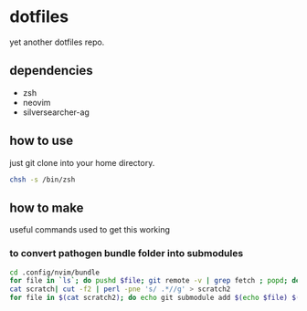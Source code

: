 # dotfiles

yet another dotfiles repo.

## dependencies

- zsh
- neovim
- silversearcher-ag

## how to use

just git clone into your home directory.

```bash
chsh -s /bin/zsh
```

## how to make

useful commands used to get this working

### to convert pathogen bundle folder into submodules
```bash
cd .config/nvim/bundle
for file in `ls`; do pushd $file; git remote -v | grep fetch ; popd; done; > scratch
cat scratch| cut -f2 | perl -pne 's/ .*//g' > scratch2
for file in $(cat scratch2); do echo git submodule add $(echo $file) $(echo $file | perl -pe 's/.*\/(.*?)(.vim)?(.git)?$/$1/'); done
```



